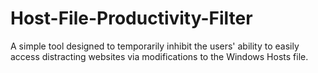 # Host-File-Productivity-Filter
A simple tool designed to temporarily inhibit the users' ability to easily access distracting websites via modifications to the Windows Hosts file. 
